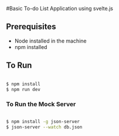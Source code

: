 #Basic To-do List Application using svelte.js

## Prerequisites

  - Node installed in the machine
  - npm installed 

##  To Run 

```sh

$ npm install
$ npm run dev

```

### To Run the Mock Server

```sh

$ npm install -g json-server
$ json-server --watch db.json

```




